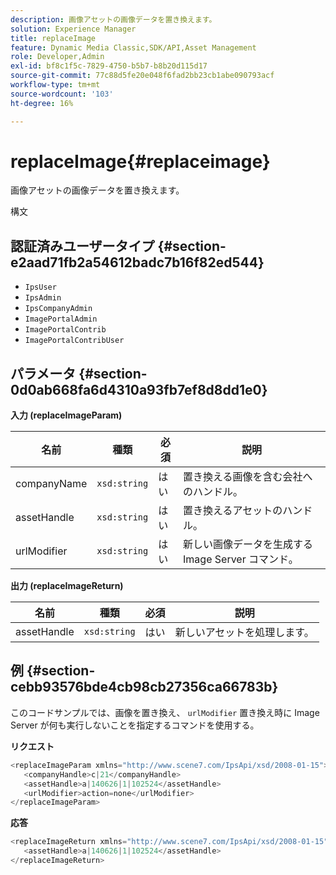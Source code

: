 ```yaml
---
description: 画像アセットの画像データを置き換えます。
solution: Experience Manager
title: replaceImage
feature: Dynamic Media Classic,SDK/API,Asset Management
role: Developer,Admin
exl-id: bf8c1f5c-7829-4750-b5b7-b8b20d115d17
source-git-commit: 77c88d5fe20e048f6fad2bb23cb1abe090793acf
workflow-type: tm+mt
source-wordcount: '103'
ht-degree: 16%

---
```


# replaceImage{#replaceimage}

画像アセットの画像データを置き換えます。

構文

## 認証済みユーザータイプ {#section-e2aad71fb2a54612badc7b16f82ed544}

* `IpsUser`
* `IpsAdmin`
* `IpsCompanyAdmin`
* `ImagePortalAdmin`
* `ImagePortalContrib`
* `ImagePortalContribUser`

## パラメータ {#section-0d0ab668fa6d4310a93fb7ef8d8dd1e0}

**入力 (replaceImageParam)**

| 名前 | 種類 | 必須 | 説明 |
|---|---|---|---|
| companyName | `xsd:string` | はい | 置き換える画像を含む会社へのハンドル。 |
| assetHandle | `xsd:string` | はい | 置き換えるアセットのハンドル。 |
| urlModifier | `xsd:string` | はい | 新しい画像データを生成する Image Server コマンド。 |

**出力 (replaceImageReturn)**

| 名前 | 種類 | 必須 | 説明 |
|---|---|---|---|
| assetHandle | `xsd:string` | はい | 新しいアセットを処理します。 |

## 例 {#section-cebb93576bde4cb98cb27356ca66783b}

このコードサンプルでは、画像を置き換え、 `urlModifier` 置き換え時に Image Server が何も実行しないことを指定するコマンドを使用する。

**リクエスト**

```java
<replaceImageParam xmlns="http://www.scene7.com/IpsApi/xsd/2008-01-15">
   <companyHandle>c|21</companyHandle>
   <assetHandle>a|140626|1|102524</assetHandle>
   <urlModifier>action=none</urlModifier>
</replaceImageParam>
```

**応答**

```java
<replaceImageReturn xmlns="http://www.scene7.com/IpsApi/xsd/2008-01-15">
   <assetHandle>a|140626|1|102524</assetHandle>
</replaceImageReturn>
```
